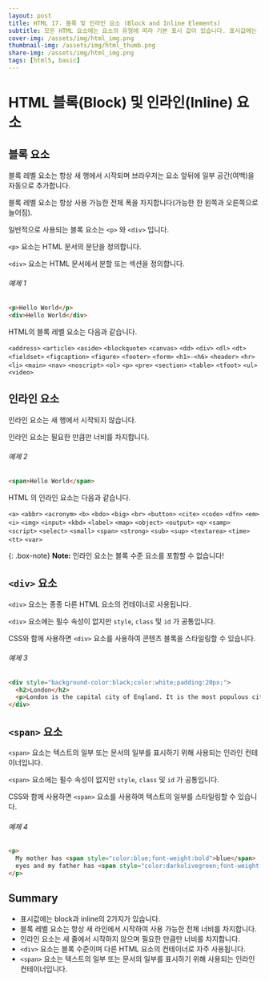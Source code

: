 ```yaml
---
layout: post
title: HTML 17. 블록 및 인라인 요소 (Block and Inline Elements)
subtitle: 모든 HTML 요소에는 요소의 유형에 따라 기본 표시 값이 있습니다. 표시값에는 block과 inline의 2가지가 있습니다.
cover-img: /assets/img/html_img.png
thumbnail-img: /assets/img/html_thumb.png
share-img: /assets/img/html_img.png
tags: [html5, basic]
---
```


# HTML 블록(Block) 및 인라인(Inline) 요소

## 블록 요소

블록 레벨 요소는 항상 새 행에서 시작되며 브라우저는 요소 앞뒤에 일부 공간(여백)을 자동으로 추가합니다.

블록 레벨 요소는 항상 사용 가능한 전체 폭을 차지합니다(가능한 한 왼쪽과 오른쪽으로 늘어짐).

일반적으로 사용되는 블록 요소는 ```<p>``` 와 ```<div>``` 입니다.

```<p>``` 요소는 HTML 문서의 문단을 정의합니다.

```<div>``` 요소는 HTML 문서에서 분할 또는 섹션을 정의합니다.

###### 예제 1

```html
<p>Hello World</p>
<div>Hello World</div>
```

HTML의 블록 레벨 요소는 다음과 같습니다.

```<address>``` ```<article>``` ```<aside>``` ```<blockquote>```
```<canvas>``` ```<dd>``` ```<div>``` ```<dl>``` 
```<dt>``` ```<fieldset>``` ```<figcaption>``` ```<figure>``` 
```<footer>``` ```<form>``` ```<h1>-<h6>``` ```<header>``` 
```<hr>``` ```<li>``` ```<main>``` ```<nav>``` 
```<noscript>``` ```<ol>``` ```<p>``` ```<pre>``` 
```<section>``` ```<table>``` ```<tfoot>``` ```<ul>``` ```<video>```

## 인라인 요소

인라인 요소는 새 행에서 시작되지 않습니다.

인라인 요소는 필요한 만큼만 너비를 차지합니다.

###### 예제 2

```html
<span>Hello World</span>
```

HTML 의 인라인 요소는 다음과 같습니다.

```<a>``` ```<abbr>``` ```<acronym>``` ```<b>```
```<bdo>``` ```<big>``` ```<br>``` ```<button>```
```<cite>``` ```<code>``` ```<dfn>``` ```<em>```
```<i>``` ```<img>``` ```<input>``` ```<kbd>```
```<label>``` ```<map>``` ```<object>``` ```<output>```
```<q>``` ```<samp>``` ```<script>``` ```<select>```
```<small>``` ```<span>``` ```<strong>``` ```<sub>```
```<sup>``` ```<textarea>``` ```<time>``` ```<tt>``` ```<var>```

{: .box-note}
**Note:** 인라인 요소는 블록 수준 요소를 포함할 수 없습니다!

## ```<div>``` 요소

```<div>``` 요소는 종종 다른 HTML 요소의 컨테이너로 사용됩니다.

```<div>``` 요소에는 필수 속성이 없지만 ```style```, ```class``` 및 ```id``` 가 공통입니다.

CSS와 함께 사용하면 ```<div>``` 요소를 사용하여 콘텐츠 블록을 스타일링할 수 있습니다.

###### 예제 3

```html
<div style="background-color:black;color:white;padding:20px;">
  <h2>London</h2>
  <p>London is the capital city of England. It is the most populous city in the United Kingdom, with a metropolitan area of over 13 million inhabitants.</p>
</div>
```

## ```<span>``` 요소

```<span>``` 요소는 텍스트의 일부 또는 문서의 일부를 표시하기 위해 사용되는 인라인 컨테이너입니다.

```<span>``` 요소에는 필수 속성이 없지만 ```style```, ```class``` 및 ```id``` 가 공통입니다.

CSS와 함께 사용하면 ```<span>``` 요소를 사용하여 텍스트의 일부를 스타일링할 수 있습니다.

###### 예제 4

```html
<p>
  My mother has <span style="color:blue;font-weight:bold">blue</span> 
  eyes and my father has <span style="color:darkolivegreen;font-weight:bold">dark green</span> eyes.
</p>
```

## Summary

+ 표시값에는 block과 inline의 2가지가 있습니다.
+ 블록 레벨 요소는 항상 새 라인에서 시작하여 사용 가능한 전체 너비를 차지합니다.
+ 인라인 요소는 새 줄에서 시작하지 않으며 필요한 만큼만 너비를 차지합니다.
+ ```<div>``` 요소는 블록 수준이며 다른 HTML 요소의 컨테이너로 자주 사용됩니다.
+ ```<span>``` 요소는 텍스트의 일부 또는 문서의 일부를 표시하기 위해 사용되는 인라인 컨테이너입니다.
